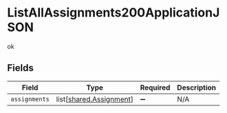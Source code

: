 # ListAllAssignments200ApplicationJSON

ok


## Fields

| Field                                                            | Type                                                             | Required                                                         | Description                                                      |
| ---------------------------------------------------------------- | ---------------------------------------------------------------- | ---------------------------------------------------------------- | ---------------------------------------------------------------- |
| `assignments`                                                    | list[[shared.Assignment](undefined/models/shared/assignment.md)] | :heavy_minus_sign:                                               | N/A                                                              |